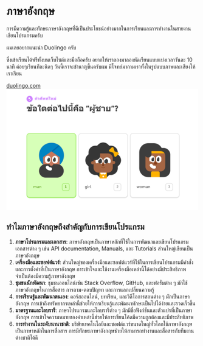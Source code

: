 # ภาษาอังกฤษ
การมีความรู้และทักษะภาษาอังกฤษที่ดีเป็นประโยชน์อย่างมากในการเรียนและการทำงานในสายงานเขียนโปรแกรมครับ 

ผมเลยอยากแนะนำ Duolingo ครับ 

ซึ่งเข้าเรียนได้ฟรีทั้งบนเว็บไซต์และมือถือครับ อยากให้เราลองมาลองหัดเรียนแบบแบ่งเวลาวันละ 10 นาที ค่อยๆเรียนทีละนิดๆ วันนี้เราจะชำนาญขึ้นครับผม มีโจทย์มาถามเราทั้งในรูปแบบภาพและเสียงให้เราเรียน

[duolingo.com](https://www.duolingo.com/)
![](./images/web-guideline-09.png)

## **ทำไมภาษาอังกฤษถึงสำคัญกับการเขียนโปรแกรม**

1. **ภาษาโปรแกรมและเอกสาร**: ภาษาอังกฤษเป็นภาษาหลักที่ใช้ในการพัฒนาและเขียนโปรแกรม เอกสารต่าง ๆ เช่น API documentation, Manuals, และ Tutorials ส่วนใหญ่เขียนเป็นภาษาอังกฤษ
2. **เครื่องมือและซอฟต์แวร์**: ส่วนใหญ่ของเครื่องมือและซอฟต์แวร์ที่ใช้ในการเขียนโปรแกรมมีคำสั่งและการตั้งค่าที่เป็นภาษาอังกฤษ การเข้าใจและใช้งานเครื่องมือเหล่านี้ได้อย่างมีประสิทธิภาพจำเป็นต้องมีความรู้ภาษาอังกฤษ
3. **ชุมชนนักพัฒนา**: ชุมชนออนไลน์เช่น Stack Overflow, GitHub, และฟอรั่มต่าง ๆ มักใช้ภาษาอังกฤษในการสื่อสาร การถาม-ตอบปัญหา และการแลกเปลี่ยนความรู้
4. **การเรียนรู้และพัฒนาตนเอง**: คอร์สออนไลน์, บทเรียน, และวิดีโอการสอนต่าง ๆ มักเป็นภาษาอังกฤษ การเข้าถึงทรัพยากรเหล่านี้ช่วยให้การเรียนรู้และพัฒนาทักษะเป็นไปได้ง่ายและรวดเร็วขึ้น
5. **มาตรฐานและไลบรารี**: ภาษาโปรแกรมและไลบรารีต่าง ๆ มักมีชื่อฟังก์ชันและตัวแปรที่เป็นภาษาอังกฤษ การเข้าใจความหมายของคำเหล่านี้ช่วยให้การเขียนโค้ดมีความถูกต้องและมีประสิทธิภาพ
6. **การทำงานในระดับนานาชาติ**: บริษัทเทคโนโลยีและซอฟต์แวร์ขนาดใหญ่ทั่วโลกใช้ภาษาอังกฤษเป็นภาษาหลักในการสื่อสาร การมีทักษะภาษาอังกฤษช่วยให้สามารถทำงานและสื่อสารกับทีมงานต่างชาติได้ดี